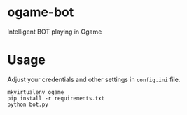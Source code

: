 ogame-bot
=========

Intelligent BOT playing in Ogame

Usage
=====

Adjust your credentials and other settings in `config.ini` file.

    mkvirtualenv ogame
    pip install -r requirements.txt
    python bot.py

